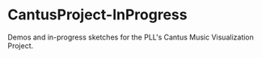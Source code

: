 # CantusProject-InProgress

Demos and in-progress sketches for the PLL's Cantus Music Visualization Project.
